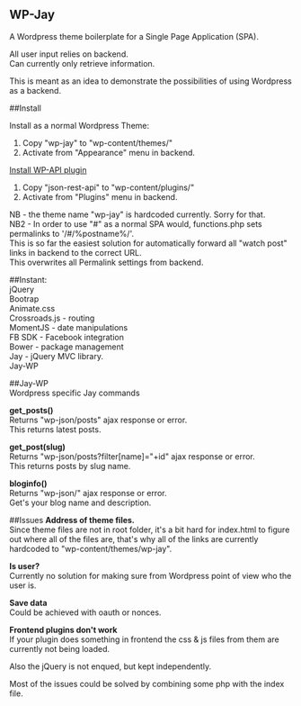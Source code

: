 ## WP-Jay  

A Wordpress theme boilerplate for a Single Page Application (SPA).  

All user input relies on backend.  
Can currently only retrieve information.  

This is meant as an idea to demonstrate the possibilities of using Wordpress as a backend.  

##Install  

Install as a normal Wordpress Theme:  
1. Copy "wp-jay" to "wp-content/themes/"  
2. Activate from "Appearance" menu in backend.  

[Install WP-API plugin](https://wordpress.org/plugins/json-rest-api/)
1. Copy "json-rest-api" to "wp-content/plugins/"
2. Activate from "Plugins" menu in backend.  

NB - the theme name "wp-jay" is hardcoded currently. Sorry for that.  
NB2 - In order to use "#" as a normal SPA would, functions.php sets permalinks to '/#/%postname%/'.  
This is so far the easiest solution for automatically forward all "watch post" links in backend to the correct URL.  
This overwrites all Permalink settings from backend.  

##Instant:  
jQuery  
Bootrap  
Animate.css  
Crossroads.js - routing  
MomentJS - date manipulations  
FB SDK - Facebook integration  
Bower - package management  
Jay - jQuery MVC library.  
Jay-WP  

##Jay-WP  
Wordpress specific Jay commands  

**get_posts()**  
Returns "wp-json/posts" ajax response or error.  
This returns latest posts.  

**get_post(slug)**  
Returns "wp-json/posts?filter[name]="+id" ajax response or error.  
This returns posts by slug name.  

**bloginfo()**  
Returns "wp-json/" ajax response or error.  
Get's your blog name and description.  

##Issues
**Address of theme files.**  
Since theme files are not in root folder, it's a bit hard for index.html to figure out where all of the files are, that's why all of the links are currently hardcoded to "wp-content/themes/wp-jay".  

**Is user?**  
Currently no solution for making sure from Wordpress point of view who the user is.  

**Save data**  
Could be achieved with oauth or nonces.  
  
**Frontend plugins don't work**  
If your plugin does something in frontend the css & js files from them are currently not being loaded.  

Also the jQuery is not enqued, but kept independently.  

Most of the issues could be solved by combining some php with the index file.
